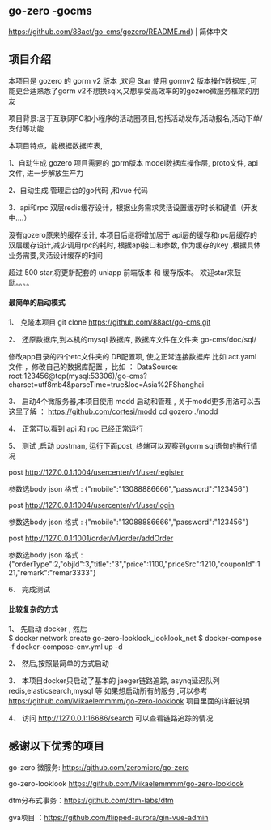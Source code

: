 

## go-zero -gocms

 https://github.com/88act/go-cms/gozero/README.md) | 简体中文



## 项目介绍 

本项目是 gozero 的 gorm v2 版本 ,欢迎 Star
使用 gormv2 版本操作数据库 ,可能更合适熟悉了gorm v2不想换sqlx,又想享受高效率的的gozero微服务框架的朋友 
 
项目背景:居于互联网PC和小程序的活动圈项目,包括活动发布,活动报名,活动下单/支付等功能

本项目特点，能根据数据库表, 

1、自动生成 gozero 项目需要的 gorm版本 model数据库操作层, proto文件, api文件,  进一步解放生产力 

2、自动生成 管理后台的go代码 ,和vue 代码 

3、api和rpc 双层redis缓存设计，根据业务需求灵活设置缓存时长和键值（开发中....） 


没有gozero原来的缓存设计, 本项目后继将增加居于 api层的缓存和rpc层缓存的双层缓存设计,减少调用rpc的耗时, 
根据api接口和参数, 作为缓存的key ,根据具体业务需要,灵活设计缓存的时间 

超过 500 star,将更新配套的 uniapp 前端版本 和 缓存版本。  欢迎star来鼓励。。。。

 

####  最简单的启动模式
1、  克隆本项目
    git clone https://github.com/88act/go-cms.git

2、  还原数据库,到本机的mysql 数据库,  数据库文件在文件夹  go-cms/doc/sql/
 
  修改app目录的四个etc文件夹的 DB配置项, 使之正常连接数据库 
  比如  act.yaml 文件 ，修改自己的数据库配置 ，比如 ： 
  DataSource: root:123456@tcp(mysql:53306)/go-cms?charset=utf8mb4&parseTime=true&loc=Asia%2FShanghai

3、 启动4个微服务器,本项目使用 modd 启动和管理 ,  关于modd更多用法可以去这里了解 ： https://github.com/cortesi/modd
    cd gozero
    ./modd  

4、 正常可以看到 api 和 rpc 已经正常运行

5、 测试 ,启动 postman, 运行下面post, 终端可以观察到gorm sql语句的执行情况

post  http://127.0.0.1:1004/usercenter/v1/user/register 

参数选body json 格式 :   {"mobile":"13088886666","password":"123456"}
 
post  http://127.0.0.1:1004/usercenter/v1/user/login 

参数选body json 格式 :  {"mobile":"13088886666","password":"123456"}
 

post  http://127.0.0.1:1001/order/v1/order/addOrder

参数选body json 格式 : {"orderType":2,"objId":3,"title":"3","price":1100,"priceSrc":1210,"couponId":121,"remark":"remar3333"}
 
6、 完成测试

####  比较复杂的方式 

1、 先启动 docker , 然后  
$ docker network create go-zero-looklook_looklook_net
$ docker-compose -f docker-compose-env.yml up -d   

2、  然后,按照最简单的方式启动

3、 本项目docker只启动了基本的 jaeger链路追踪, asynq延迟队列 redis,elasticsearch,mysql 等
  如果想启动所有的服务 ,可以参考 https://github.com/Mikaelemmmm/go-zero-looklook  项目里面的详细说明

4、  访问 http://127.0.0.1:16686/search  可以查看链路追踪的情况
####  
 

 






## 感谢以下优秀的项目 


go-zero 微服务: https://github.com/zeromicro/go-zero

go-zero-looklook   https://github.com/Mikaelemmmm/go-zero-looklook

dtm分布式事务：https://github.com/dtm-labs/dtm

gva项目  ：https://github.com/flipped-aurora/gin-vue-admin

  
 

